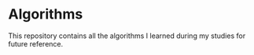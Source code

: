 # Algorithms

This repository contains all the algorithms I learned during my studies for future reference.
